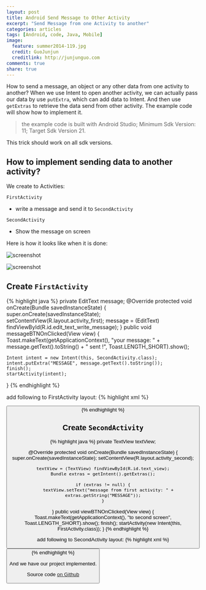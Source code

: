 ```yaml
---
layout: post
title: Android Send Message to Other Activity
excerpt: "Send Message from one Activity to another"
categories: articles
tags: [Android, code, Java, Mobile]
image:
  feature: summer2014-119.jpg
  credit: GuoJunjun
  creditlink: http://junjunguo.com
comments: true
share: true
---
```


How to send a message, an object or any other data from one activity to another? When we use Intent to open another 
activity, 
we can actually pass our data by use `putExtra`, which can add data to Intent. And then use `getExtras` to retrieve the data 
send from other activity. The example code will show how to implement it.

> the example code is built with Android Studio; Minimum Sdk Version: 11; Target Sdk Version 21.

This trick should work on all sdk versions.

## How to implement sending data to another activity?
We create to Activities: 

`FirstActivity` 

* write a message and send it to `SecondActivity` 

`SecondActivity` 

* Show the message on screen


Here is how it looks like when it is done: 

![screenshot](https://raw.githubusercontent.com/junjunguo/android/master/2015/SendMessagetoOtherActivity/write.png)

![screenshot](https://raw.githubusercontent.com/junjunguo/android/master/2015/SendMessagetoOtherActivity/receive.png)

## Create `FirstActivity`

{% highlight java %}
private EditText message;
@Override
protected void onCreate(Bundle savedInstanceState) {
    super.onCreate(savedInstanceState);
    setContentView(R.layout.activity_first);
    message = (EditText) findViewById(R.id.edit_text_write_message);
}
public void messageBTNOnClicked(View view) {
    Toast.makeText(getApplicationContext(), "your message: " + message.getText().toString() + " sent !",
            Toast.LENGTH_SHORT).show();

    Intent intent = new Intent(this, SecondActivity.class);
    intent.putExtra("MESSAGE", message.getText().toString());
    finish();
    startActivity(intent);
}
{% endhighlight %}

add following to FirstActivity layout:
{% highlight xml %}
<EditText
    android:layout_width="match_parent"
    android:layout_height="wrap_content"
    android:id="@+id/edit_text_write_message"
    android:hint="@string/write_message"
    android:layout_marginRight="5dp"
    android:layout_marginLeft="5dp"
    android:layout_marginTop="8dp"
    android:layout_marginBottom="15dp"
    android:inputType="textMultiLine"
    android:gravity="center"
    android:layout_centerHorizontal="true"/>

<Button
    android:layout_width="wrap_content"
    android:layout_height="wrap_content"
    android:onClick="messageBTNOnClicked"
    android:width="200dp"
    android:layout_centerHorizontal="true"
    android:text="@string/send_button"
    android:layout_below="@id/edit_text_write_message"/>
{% endhighlight %}

## Create `SecondActivity`
{% highlight java %}
private TextView textView;

@Override
protected void onCreate(Bundle savedInstanceState) {
    super.onCreate(savedInstanceState);
    setContentView(R.layout.activity_second);

    textView = (TextView) findViewById(R.id.text_view);
    Bundle extras = getIntent().getExtras();

    if (extras != null) {
        textView.setText("message from first activity: " + extras.getString("MESSAGE"));
    }
}
public void viewBTNOnClicked(View view) {
    Toast.makeText(getApplicationContext(), "to second screen", Toast.LENGTH_SHORT).show();
    finish();
    startActivity(new Intent(this, FirstActivity.class));
}
{% endhighlight %}

add following to SecondActivity layout:
{% highlight xml %}
<TextView
    android:layout_width="match_parent"
    android:layout_height="wrap_content"
    android:id="@+id/text_view"
    android:gravity="center"
    android:layout_marginRight="5dp"
    android:layout_marginLeft="5dp"
    android:layout_marginTop="8dp"
    android:layout_marginBottom="15dp"
    android:layout_centerHorizontal="true"/>

<Button
    android:layout_width="wrap_content"
    android:layout_height="wrap_content"
    android:onClick="viewBTNOnClicked"
    android:width="200dp"
    android:layout_centerHorizontal="true"
    android:text="@string/next_screen"
    android:layout_below="@id/text_view"/>
{% endhighlight %}

And we have our project implemented.

Source code [on Github](https://github.com/junjunguo/android/tree/master/2015/SendMessagetoOtherActivity)